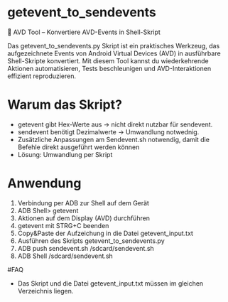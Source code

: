 # getevent_to_sendevents
🚀 AVD Tool – Konvertiere AVD-Events in Shell-Skript

Das getevent_to_sendevents.py Skript ist ein praktisches Werkzeug, das aufgezeichnete Events von Android Virtual Devices (AVD) in ausführbare Shell-Skripte konvertiert. Mit diesem Tool kannst du wiederkehrende Aktionen automatisieren, Tests beschleunigen und AVD-Interaktionen effizient reproduzieren.

# Warum das Skript?
- getevent gibt Hex-Werte aus → nicht direkt nutzbar für sendevent.
- sendevent benötigt Dezimalwerte → Umwandlung notwednig.
- Zusätzliche Anpassungen am Sendevent.sh notwendig, damit die Befehle direkt ausgeführt werden können
- Lösung: Umwandlung per Skript

# Anwendung
1) Verbindung per ADB zur Shell auf dem Gerät
2) ADB Shell> getevent
3) Aktionen auf dem Display (AVD) durchführen
4) getevent mit STRG+C beenden
5) Copy&Paste der Aufzeichung in die Datei getevent_input.txt
6) Ausführen des Skripts getevent_to_sendevents.py
7) ADB push sendevent.sh /sdcard/sendevent.sh
8) ADB Shell /sdcard/sendevent.sh

#FAQ
- Das Skript und die Datei getevent_input.txt müssen im gleichen Verzeichnis liegen.
